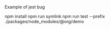 Example of jest bug

npm install
npm run symlink
npm run test --prefix ./packages/node_modules/@org/demo